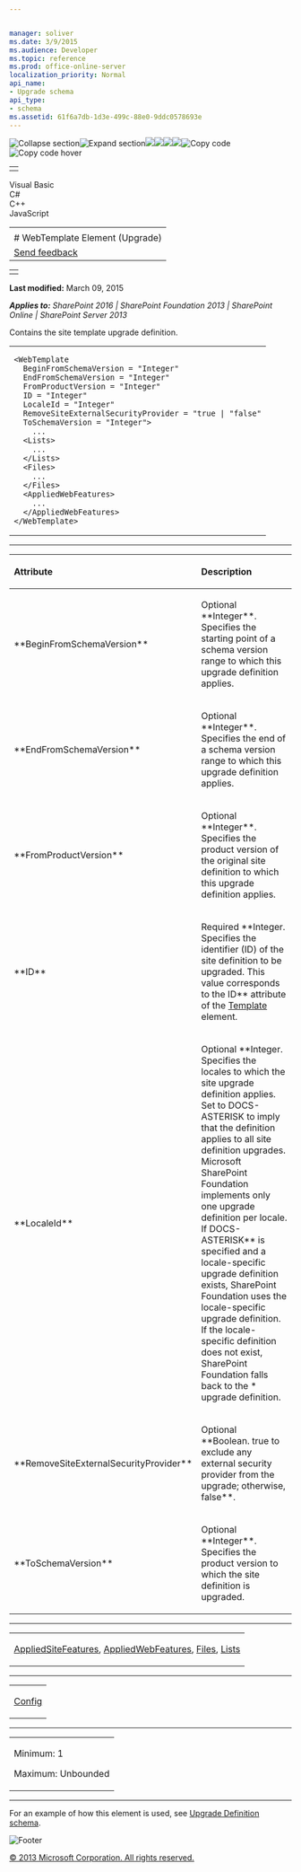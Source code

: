 ```yaml
---


manager: soliver
ms.date: 3/9/2015
ms.audience: Developer
ms.topic: reference
ms.prod: office-online-server
localization_priority: Normal
api_name:
- Upgrade schema
api_type:
- schema
ms.assetid: 61f6a7db-1d3e-499c-88e0-9ddc0578693e
---
```


![Collapse
section](../icons/collapse_all.gif "Collapse section")![Expand
section](../icons/expand_all.gif "Expand section")![](../icons/collapse_all.gif)![](../icons/expand_all.gif)![](../icons/dropdown.gif)![](../icons/dropdownHover.gif)![Copy
code](../icons/copycode.gif "Copy code")![Copy code
hover](../icons/copycodeHighlight.gif "Copy code hover")
<table>
<tbody>
<tr class="odd">
<td align="left"></td>
</tr>
</tbody>
</table>

Visual Basic  
C\#  
C++  
JavaScript  

<table>
<tbody>
<tr class="odd">
<td align="left"><span id="runningHeaderText"></span></td>
</tr>
<tr class="even">
<td align="left"># WebTemplate Element (Upgrade)</td>
</tr>
<tr class="odd">
<td align="left"><span id="headfeedbackarea" class="feedbackhead"><a href="javascript:SubmitFeedback(&#39;docthis@Microsoft.com&#39;,&#39;&#39;,&#39;&#39;,&#39;&#39;,&#39;1.0.18082.1225&#39;,&#39;%0\dThank%20you%20for%20your%20feedback.%20The%20developer%20writing%20teams%20use%20your%20feedback%20to%20improve%20documentation.%20While%20we%20are%20reviewing%20your%20feedback,%20we%20may%20send%20you%20e-mail%20to%20ask%20for%20clarification%20or%20feedback%20on%20a%20solution.%20We%20do%20not%20use%20your%20e-mail%20address%20for%20any%20other%20purpose%20and%20we%20delete%20it%20after%20we%20finish%20our%20review.%0\AFor%20further%20information%20about%20the%20privacy%20policies%20of%20Microsoft,%20please%20see%20http://privacy.microsoft.com/en-us/default.aspx.%0\A%0\d&#39;,&#39;Customer%20feedback&#39;);">Send feedback</a></span></td>
</tr>
</tbody>
</table>

<table>
<colgroup>
<col width="100%" />
</colgroup>
<tbody>
<tr class="odd">
<td align="left"></td>
</tr>
</tbody>
</table>

**Last modified:** March 09, 2015

***Applies to:** SharePoint 2016 | SharePoint Foundation 2013 |
SharePoint Online | SharePoint Server 2013*

Contains the site template upgrade definition.

<span codelanguage="other"></span>
<table>
<colgroup>
<col width="100%" />
</colgroup>
<tbody>
<tr class="odd">
<td align="left"><pre><code>&lt;WebTemplate 
  BeginFromSchemaVersion = &quot;Integer&quot;
  EndFromSchemaVersion = &quot;Integer&quot;
  FromProductVersion = &quot;Integer&quot;
  ID = &quot;Integer&quot;
  LocaleId = &quot;Integer&quot;
  RemoveSiteExternalSecurityProvider = &quot;true | &quot;false&quot;
  ToSchemaVersion = &quot;Integer&quot;&gt;
    ...
  &lt;Lists&gt;
    ...
  &lt;/Lists&gt;
  &lt;Files&gt;
    ...
  &lt;/Files&gt;
  &lt;AppliedWebFeatures&gt;
    ...
  &lt;/AppliedWebFeatures&gt;
&lt;/WebTemplate&gt;</code></pre></td>
</tr>
</tbody>
</table>


-----------------------------------------------------------------------------------------------------------------------------------------------------------------------------------------------

<table>
<colgroup>
<col width="50%" />
<col width="50%" />
</colgroup>
<thead>
<tr class="header">
<th align="left"><p>Attribute</p></th>
<th align="left"><p>Description</p></th>
</tr>
</thead>
<tbody>
<tr class="odd">
<td align="left"><p>**BeginFromSchemaVersion**</p></td>
<td align="left"><p>Optional **Integer**. Specifies the starting point of a schema version range to which this upgrade definition applies.</p></td>
</tr>
<tr class="even">
<td align="left"><p>**EndFromSchemaVersion**</p></td>
<td align="left"><p>Optional **Integer**. Specifies the end of a schema version range to which this upgrade definition applies.</p></td>
</tr>
<tr class="odd">
<td align="left"><p>**FromProductVersion**</p></td>
<td align="left"><p>Optional **Integer**. Specifies the product version of the original site definition to which this upgrade definition applies.</p></td>
</tr>
<tr class="even">
<td align="left"><p>**ID**</p></td>
<td align="left"><p>Required **Integer</span>. Specifies the identifier (ID) of the site definition to be upgraded. This value corresponds to the <span class="keyword">ID** attribute of the <a href="template-element-site.htm">Template</a> element.</p></td>
</tr>
<tr class="odd">
<td align="left"><p>**LocaleId**</p></td>
<td align="left"><p>Optional **Integer</span>. Specifies the locales to which the site upgrade definition applies. Set to <span class="keyword">DOCS-ASTERISK</span> to imply that the definition applies to all site definition upgrades. Microsoft SharePoint Foundation implements only one upgrade definition per locale. If <span class="keyword">DOCS-ASTERISK** is specified and a locale-specific upgrade definition exists, SharePoint Foundation uses the locale-specific upgrade definition. If the locale-specific definition does not exist, SharePoint Foundation falls back to the * upgrade definition.</p></td>
</tr>
<tr class="even">
<td align="left"><p>**RemoveSiteExternalSecurityProvider**</p></td>
<td align="left"><p>Optional **Boolean</span>. <span class="keyword">true</span> to exclude any external security provider from the upgrade; otherwise, <span class="keyword">false**.</p></td>
</tr>
<tr class="odd">
<td align="left"><p>**ToSchemaVersion**</p></td>
<td align="left"><p>Optional **Integer**. Specifies the product version to which the site definition is upgraded.</p></td>
</tr>
</tbody>
</table>


---------------------------------------------------------------------------------------------------------------------------------------------------------------------------------------------------

<table>
<colgroup>
<col width="100%" />
</colgroup>
<tbody>
<tr class="odd">
<td align="left"><p><a href="appliedsitefeatures-element-upgrade.htm">AppliedSiteFeatures</a>, <a href="appliedwebfeatures-element-upgrade.htm">AppliedWebFeatures</a>, <a href="files-element-upgrade.htm">Files</a>, <a href="lists-element-upgrade.htm">Lists</a></p></td>
</tr>
</tbody>
</table>


----------------------------------------------------------------------------------------------------------------------------------------------------------------------------------------------------

<table>
<colgroup>
<col width="100%" />
</colgroup>
<tbody>
<tr class="odd">
<td align="left"><p><a href="config-element-upgrade.htm">Config</a></p></td>
</tr>
</tbody>
</table>


------------------------------------------------------------------------------------------------------------------------------------------------------------------------------------------------

<table>
<colgroup>
<col width="100%" />
</colgroup>
<tbody>
<tr class="odd">
<td align="left"><p>Minimum: 1</p>
<p>Maximum: Unbounded</p></td>
</tr>
</tbody>
</table>


----------------------------------------------------------------------------------------------------------------------------------------------------------------------------------------------------------------------------

For an example of how this element is used, see <span
sdata="link">[Upgrade Definition
schema](upgrade-definition-schema.htm)</span>.

![Footer](../icons/footer.gif "Footer")

[© 2013 Microsoft Corporation. All rights
reserved.](office-2013-documentation-copyright-notice.htm)



